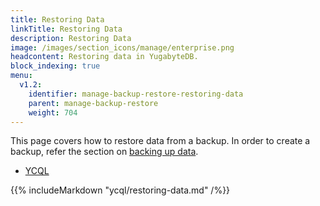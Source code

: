 ```yaml
---
title: Restoring Data
linkTitle: Restoring Data
description: Restoring Data
image: /images/section_icons/manage/enterprise.png
headcontent: Restoring data in YugabyteDB.
block_indexing: true
menu:
  v1.2:
    identifier: manage-backup-restore-restoring-data
    parent: manage-backup-restore
    weight: 704
---
```


This page covers how to restore data from a backup. In order to create a backup, refer the section on [backing up data](/manage/backup-restore/backing-up-data/).

<ul class="nav nav-tabs nav-tabs-yb">
  <li>
    <a href="#cassandra" class="nav-link active" id="cassandra-tab" data-toggle="tab" role="tab" aria-controls="cassandra" aria-selected="true">
      <i class="icon-cassandra" aria-hidden="true"></i>
      YCQL
    </a>
  </li>
</ul>

<div class="tab-content">
  <div id="cassandra" class="tab-pane fade show active" role="tabpanel" aria-labelledby="cassandra-tab">
    {{% includeMarkdown "ycql/restoring-data.md" /%}}
  </div>
</div>

